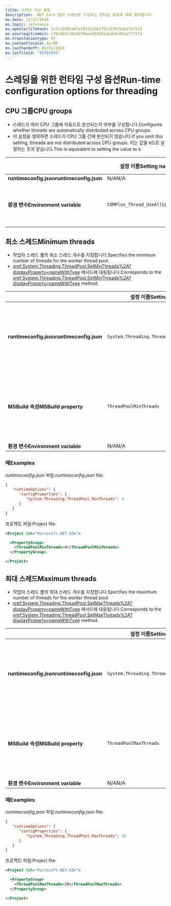 ```yaml
---
title: 스레딩 구성 설정
description: .NET Core 앱의 스레딩을 구성하는 런타임 설정에 대해 알아봅니다.
ms.date: 11/27/2019
ms.topic: reference
ms.openlocfilehash: 1c7c16993a07ef95223481791153b75ab2f61533
ms.sourcegitcommit: c76c8b2c39ed2f0eee422b61a2ab4c05ca7771fa
ms.translationtype: HT
ms.contentlocale: ko-KR
ms.lasthandoff: 05/21/2020
ms.locfileid: "83761930"
---
```

# <a name="run-time-configuration-options-for-threading"></a><span data-ttu-id="b71f6-103">스레딩을 위한 런타임 구성 옵션</span><span class="sxs-lookup"><span data-stu-id="b71f6-103">Run-time configuration options for threading</span></span>

## <a name="cpu-groups"></a><span data-ttu-id="b71f6-104">CPU 그룹</span><span class="sxs-lookup"><span data-stu-id="b71f6-104">CPU groups</span></span>

- <span data-ttu-id="b71f6-105">스레드가 여러 CPU 그룹에 자동으로 분산되는지 여부를 구성합니다.</span><span class="sxs-lookup"><span data-stu-id="b71f6-105">Configures whether threads are automatically distributed across CPU groups.</span></span>
- <span data-ttu-id="b71f6-106">이 설정을 생략하면 스레드가 CPU 그룹 간에 분산되지 않습니다.</span><span class="sxs-lookup"><span data-stu-id="b71f6-106">If you omit this setting, threads are not distributed across CPU groups.</span></span> <span data-ttu-id="b71f6-107">이는 값을 `0`으로 설정하는 것과 같습니다.</span><span class="sxs-lookup"><span data-stu-id="b71f6-107">This is equivalent to setting the value to `0`.</span></span>

| | <span data-ttu-id="b71f6-108">설정 이름</span><span class="sxs-lookup"><span data-stu-id="b71f6-108">Setting name</span></span> | <span data-ttu-id="b71f6-109">값</span><span class="sxs-lookup"><span data-stu-id="b71f6-109">Values</span></span> |
| - | - | - |
| <span data-ttu-id="b71f6-110">**runtimeconfig.json**</span><span class="sxs-lookup"><span data-stu-id="b71f6-110">**runtimeconfig.json**</span></span> | <span data-ttu-id="b71f6-111">N/A</span><span class="sxs-lookup"><span data-stu-id="b71f6-111">N/A</span></span> | <span data-ttu-id="b71f6-112">N/A</span><span class="sxs-lookup"><span data-stu-id="b71f6-112">N/A</span></span> |
| <span data-ttu-id="b71f6-113">**환경 변수**</span><span class="sxs-lookup"><span data-stu-id="b71f6-113">**Environment variable**</span></span> | `COMPlus_Thread_UseAllCpuGroups` | <span data-ttu-id="b71f6-114">`0` - 사용 안 함</span><span class="sxs-lookup"><span data-stu-id="b71f6-114">`0` - disabled</span></span><br/><span data-ttu-id="b71f6-115">`1` - 사용</span><span class="sxs-lookup"><span data-stu-id="b71f6-115">`1` - enabled</span></span> |

## <a name="minimum-threads"></a><span data-ttu-id="b71f6-116">최소 스레드</span><span class="sxs-lookup"><span data-stu-id="b71f6-116">Minimum threads</span></span>

- <span data-ttu-id="b71f6-117">작업자 스레드 풀의 최소 스레드 개수를 지정합니다.</span><span class="sxs-lookup"><span data-stu-id="b71f6-117">Specifies the minimum number of threads for the worker thread pool.</span></span>
- <span data-ttu-id="b71f6-118"><xref:System.Threading.ThreadPool.SetMinThreads%2A?displayProperty=nameWithType> 메서드에 대응됩니다.</span><span class="sxs-lookup"><span data-stu-id="b71f6-118">Corresponds to the <xref:System.Threading.ThreadPool.SetMinThreads%2A?displayProperty=nameWithType> method.</span></span>

| | <span data-ttu-id="b71f6-119">설정 이름</span><span class="sxs-lookup"><span data-stu-id="b71f6-119">Setting name</span></span> | <span data-ttu-id="b71f6-120">값</span><span class="sxs-lookup"><span data-stu-id="b71f6-120">Values</span></span> |
| - | - | - |
| <span data-ttu-id="b71f6-121">**runtimeconfig.json**</span><span class="sxs-lookup"><span data-stu-id="b71f6-121">**runtimeconfig.json**</span></span> | `System.Threading.ThreadPool.MinThreads` | <span data-ttu-id="b71f6-122">최소 스레드 개수를 나타내는 정수</span><span class="sxs-lookup"><span data-stu-id="b71f6-122">An integer that represents the minimum number of threads</span></span> |
| <span data-ttu-id="b71f6-123">**MSBuild 속성**</span><span class="sxs-lookup"><span data-stu-id="b71f6-123">**MSBuild property**</span></span> | `ThreadPoolMinThreads` | <span data-ttu-id="b71f6-124">최소 스레드 개수를 나타내는 정수</span><span class="sxs-lookup"><span data-stu-id="b71f6-124">An integer that represents the minimum number of threads</span></span> |
| <span data-ttu-id="b71f6-125">**환경 변수**</span><span class="sxs-lookup"><span data-stu-id="b71f6-125">**Environment variable**</span></span> | <span data-ttu-id="b71f6-126">N/A</span><span class="sxs-lookup"><span data-stu-id="b71f6-126">N/A</span></span> | <span data-ttu-id="b71f6-127">N/A</span><span class="sxs-lookup"><span data-stu-id="b71f6-127">N/A</span></span> |

### <a name="examples"></a><span data-ttu-id="b71f6-128">예</span><span class="sxs-lookup"><span data-stu-id="b71f6-128">Examples</span></span>

<span data-ttu-id="b71f6-129">*runtimeconfig.json* 파일:</span><span class="sxs-lookup"><span data-stu-id="b71f6-129">*runtimeconfig.json* file:</span></span>

```json
{
   "runtimeOptions": {
      "configProperties": {
         "System.Threading.ThreadPool.MinThreads": 4
      }
   }
}
```

<span data-ttu-id="b71f6-130">프로젝트 파일:</span><span class="sxs-lookup"><span data-stu-id="b71f6-130">Project file:</span></span>

```xml
<Project Sdk="Microsoft.NET.Sdk">

  <PropertyGroup>
    <ThreadPoolMinThreads>4</ThreadPoolMinThreads>
  </PropertyGroup>

</Project>
```

## <a name="maximum-threads"></a><span data-ttu-id="b71f6-131">최대 스레드</span><span class="sxs-lookup"><span data-stu-id="b71f6-131">Maximum threads</span></span>

- <span data-ttu-id="b71f6-132">작업자 스레드 풀의 최대 스레드 개수를 지정합니다.</span><span class="sxs-lookup"><span data-stu-id="b71f6-132">Specifies the maximum number of threads for the worker thread pool.</span></span>
- <span data-ttu-id="b71f6-133"><xref:System.Threading.ThreadPool.SetMaxThreads%2A?displayProperty=nameWithType> 메서드에 대응됩니다.</span><span class="sxs-lookup"><span data-stu-id="b71f6-133">Corresponds to the <xref:System.Threading.ThreadPool.SetMaxThreads%2A?displayProperty=nameWithType> method.</span></span>

| | <span data-ttu-id="b71f6-134">설정 이름</span><span class="sxs-lookup"><span data-stu-id="b71f6-134">Setting name</span></span> | <span data-ttu-id="b71f6-135">값</span><span class="sxs-lookup"><span data-stu-id="b71f6-135">Values</span></span> |
| - | - | - |
| <span data-ttu-id="b71f6-136">**runtimeconfig.json**</span><span class="sxs-lookup"><span data-stu-id="b71f6-136">**runtimeconfig.json**</span></span> | `System.Threading.ThreadPool.MaxThreads` | <span data-ttu-id="b71f6-137">최대 스레드 개수를 나타내는 정수</span><span class="sxs-lookup"><span data-stu-id="b71f6-137">An integer that represents the maximum number of threads</span></span> |
| <span data-ttu-id="b71f6-138">**MSBuild 속성**</span><span class="sxs-lookup"><span data-stu-id="b71f6-138">**MSBuild property**</span></span> | `ThreadPoolMaxThreads` | <span data-ttu-id="b71f6-139">최대 스레드 개수를 나타내는 정수</span><span class="sxs-lookup"><span data-stu-id="b71f6-139">An integer that represents the maximum number of threads</span></span> |
| <span data-ttu-id="b71f6-140">**환경 변수**</span><span class="sxs-lookup"><span data-stu-id="b71f6-140">**Environment variable**</span></span> | <span data-ttu-id="b71f6-141">N/A</span><span class="sxs-lookup"><span data-stu-id="b71f6-141">N/A</span></span> | <span data-ttu-id="b71f6-142">N/A</span><span class="sxs-lookup"><span data-stu-id="b71f6-142">N/A</span></span> |

### <a name="examples"></a><span data-ttu-id="b71f6-143">예</span><span class="sxs-lookup"><span data-stu-id="b71f6-143">Examples</span></span>

<span data-ttu-id="b71f6-144">*runtimeconfig.json* 파일:</span><span class="sxs-lookup"><span data-stu-id="b71f6-144">*runtimeconfig.json* file:</span></span>

```json
{
   "runtimeOptions": {
      "configProperties": {
         "System.Threading.ThreadPool.MaxThreads": 20
      }
   }
}
```

<span data-ttu-id="b71f6-145">프로젝트 파일:</span><span class="sxs-lookup"><span data-stu-id="b71f6-145">Project file:</span></span>

```xml
<Project Sdk="Microsoft.NET.Sdk">

  <PropertyGroup>
    <ThreadPoolMaxThreads>20</ThreadPoolMaxThreads>
  </PropertyGroup>

</Project>
```
